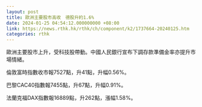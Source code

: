 ```yaml
---
layout: post
title: 歐洲主要股市高收　德股升約1.6%
date: 2024-01-25 04:54:12.000000000 +08:00
link: https://news.rthk.hk/rthk/ch/component/k2/1737664-20240125.htm
categories: rthk
---
```


歐洲主要股市上升，受科技股帶動。中國人民銀行宣布下調存款準備金率亦提升市場情緒。

倫敦富時指數收市報7527點，升41點，升幅0.56%。

巴黎CAC40指數報7455點，升67點，升幅0.91%。

法蘭克福DAX指數報16889點，升262點，漲幅1.58%。
